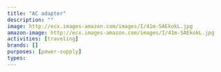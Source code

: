 ```yaml
---
title: "AC adapter"
description: ""
image: http://ecx.images-amazon.com/images/I/41m-SAEkokL.jpg
amazon-image: http://ecx.images-amazon.com/images/I/41m-SAEkokL.jpg
activities: [traveling]
brands: []
purposes: [power-supply]
types:
---
```

